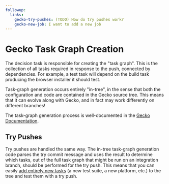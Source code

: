 ```yaml
---
followup:
  links:
    gecko-try-pushes: (TODO) How do try pushes work?
    gecko-new-job: I want to add a new job
---
```


# Gecko Task Graph Creation

The decision task is responsible for creating the "task graph".
This is the collection of all tasks required in response to the push, connected by dependencies.
For example, a test task will depend on the build task producing the browser installer it should test.

Task-graph generation occurs entirely "in-tree", in the sense that both the configuration and code are contained in the Gecko source tree.
This means that it can evolve along with Gecko, and in fact may work differently on different branches!

The task-graph generation process is well-documented in the [Gecko Documentation](http://gecko.readthedocs.io/en/latest/taskcluster/taskcluster/index.html).

## Try Pushes

Try pushes are handled the same way.
The in-tree task-graph generation code parses the try commit message and uses the result to determine which tasks, out of the full task graph that might be run on an integration branch, should be performed for the try push.
This means that you can easily [add entirely new tasks](gecko-new-job) (a new test suite, a new platform, etc.) to the tree and test them with a try push.
